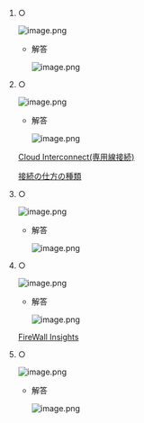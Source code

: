 1. ○ 
    
    ![image.png](https://prod-files-secure.s3.us-west-2.amazonaws.com/42b16988-a5a8-437d-af8b-c8412ee1342b/d3724132-120d-410b-9598-f17278f9598a/image.png)
    
    - 解答
        
        ![image.png](https://prod-files-secure.s3.us-west-2.amazonaws.com/42b16988-a5a8-437d-af8b-c8412ee1342b/2a91e04a-f508-4c94-a58a-eb33755154aa/image.png)
        
2. ○
    
    ![image.png](https://prod-files-secure.s3.us-west-2.amazonaws.com/42b16988-a5a8-437d-af8b-c8412ee1342b/d56563eb-4d57-4273-9088-085ac9fd115f/image.png)
    
    - 解答
        
        ![image.png](https://prod-files-secure.s3.us-west-2.amazonaws.com/42b16988-a5a8-437d-af8b-c8412ee1342b/d6a8fb75-2957-4cd9-9577-568e0f43bfd1/image.png)
        
    
    [Cloud Interconnect(専用線接続)](https://www.notion.so/Cloud-Interconnect-ad1ee0780f514ba9b5c54c1db99fe4f4?pvs=21) 
    
    [接続の仕方の種類](https://www.notion.so/dd6d631c4bc142a59c27d13e7feb0cfc?pvs=21) 
    
3. ○
    
    ![image.png](https://prod-files-secure.s3.us-west-2.amazonaws.com/42b16988-a5a8-437d-af8b-c8412ee1342b/9558f299-bdd6-4ce6-9f9d-9fe8db71c623/image.png)
    
    - 解答
        
        ![image.png](https://prod-files-secure.s3.us-west-2.amazonaws.com/42b16988-a5a8-437d-af8b-c8412ee1342b/e13c395d-c0e8-43d1-860f-bc8fdcbeb32f/image.png)
        
4. ○
    
    ![image.png](https://prod-files-secure.s3.us-west-2.amazonaws.com/42b16988-a5a8-437d-af8b-c8412ee1342b/6df088fb-e992-4d77-868a-7e5f6343484d/image.png)
    
    - 解答
        
        ![image.png](https://prod-files-secure.s3.us-west-2.amazonaws.com/42b16988-a5a8-437d-af8b-c8412ee1342b/cff6a81d-d738-4a1f-856f-94c84a28e7cb/image.png)
        
    
    [FireWall Insights](https://www.notion.so/FireWall-Insights-d980ee430bda4b4ebf8eae81bb9e9126?pvs=21) 
    
5. ○
    
    ![image.png](https://prod-files-secure.s3.us-west-2.amazonaws.com/42b16988-a5a8-437d-af8b-c8412ee1342b/b3520644-3330-4dbf-bf97-f64bdd4a79a0/image.png)
    
    - 解答
        
        ![image.png](https://prod-files-secure.s3.us-west-2.amazonaws.com/42b16988-a5a8-437d-af8b-c8412ee1342b/20d0fa4c-9ff6-4edc-af49-ba2e96b02064/image.png)